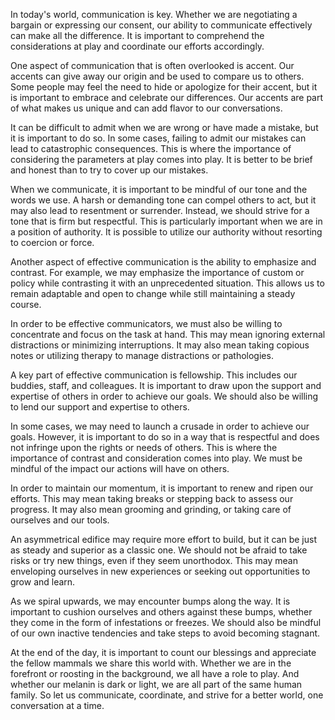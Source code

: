 In today's world, communication is key. Whether we are negotiating a bargain or expressing our consent, our ability to communicate effectively can make all the difference. It is important to comprehend the considerations at play and coordinate our efforts accordingly.

One aspect of communication that is often overlooked is accent. Our accents can give away our origin and be used to compare us to others. Some people may feel the need to hide or apologize for their accent, but it is important to embrace and celebrate our differences. Our accents are part of what makes us unique and can add flavor to our conversations.

It can be difficult to admit when we are wrong or have made a mistake, but it is important to do so. In some cases, failing to admit our mistakes can lead to catastrophic consequences. This is where the importance of considering the parameters at play comes into play. It is better to be brief and honest than to try to cover up our mistakes.

When we communicate, it is important to be mindful of our tone and the words we use. A harsh or demanding tone can compel others to act, but it may also lead to resentment or surrender. Instead, we should strive for a tone that is firm but respectful. This is particularly important when we are in a position of authority. It is possible to utilize our authority without resorting to coercion or force.

Another aspect of effective communication is the ability to emphasize and contrast. For example, we may emphasize the importance of custom or policy while contrasting it with an unprecedented situation. This allows us to remain adaptable and open to change while still maintaining a steady course.

In order to be effective communicators, we must also be willing to concentrate and focus on the task at hand. This may mean ignoring external distractions or minimizing interruptions. It may also mean taking copious notes or utilizing therapy to manage distractions or pathologies.

A key part of effective communication is fellowship. This includes our buddies, staff, and colleagues. It is important to draw upon the support and expertise of others in order to achieve our goals. We should also be willing to lend our support and expertise to others.

In some cases, we may need to launch a crusade in order to achieve our goals. However, it is important to do so in a way that is respectful and does not infringe upon the rights or needs of others. This is where the importance of contrast and consideration comes into play. We must be mindful of the impact our actions will have on others.

In order to maintain our momentum, it is important to renew and ripen our efforts. This may mean taking breaks or stepping back to assess our progress. It may also mean grooming and grinding, or taking care of ourselves and our tools.

An asymmetrical edifice may require more effort to build, but it can be just as steady and superior as a classic one. We should not be afraid to take risks or try new things, even if they seem unorthodox. This may mean enveloping ourselves in new experiences or seeking out opportunities to grow and learn.

As we spiral upwards, we may encounter bumps along the way. It is important to cushion ourselves and others against these bumps, whether they come in the form of infestations or freezes. We should also be mindful of our own inactive tendencies and take steps to avoid becoming stagnant.

At the end of the day, it is important to count our blessings and appreciate the fellow mammals we share this world with. Whether we are in the forefront or roosting in the background, we all have a role to play. And whether our melanin is dark or light, we are all part of the same human family. So let us communicate, coordinate, and strive for a better world, one conversation at a time.
